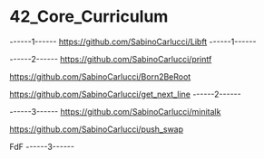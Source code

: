 # 42_Core_Curriculum


------1------
https://github.com/SabinoCarlucci/Libft
------1------

------2------
https://github.com/SabinoCarlucci/printf

https://github.com/SabinoCarlucci/Born2BeRoot

https://github.com/SabinoCarlucci/get_next_line
------2------

------3------
https://github.com/SabinoCarlucci/minitalk

https://github.com/SabinoCarlucci/push_swap

FdF
------3------
